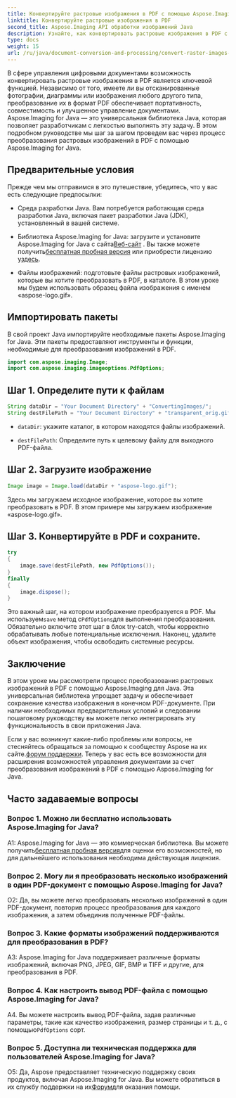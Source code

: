 ```yaml
---
title: Конвертируйте растровые изображения в PDF с помощью Aspose.Imaging для Java
linktitle: Конвертируйте растровые изображения в PDF
second_title: Aspose.Imaging API обработки изображений Java
description: Узнайте, как конвертировать растровые изображения в PDF с помощью Aspose.Imaging для Java. Простые шаги для качественного результата.
type: docs
weight: 15
url: /ru/java/document-conversion-and-processing/convert-raster-images-to-pdf/
---
```

В сфере управления цифровыми документами возможность конвертировать растровые изображения в PDF является ключевой функцией. Независимо от того, имеете ли вы отсканированные фотографии, диаграммы или изображения любого другого типа, преобразование их в формат PDF обеспечивает портативность, совместимость и улучшенное управление документами. Aspose.Imaging for Java — это универсальная библиотека Java, которая позволяет разработчикам с легкостью выполнять эту задачу. В этом подробном руководстве мы шаг за шагом проведем вас через процесс преобразования растровых изображений в PDF с помощью Aspose.Imaging for Java.

## Предварительные условия

Прежде чем мы отправимся в это путешествие, убедитесь, что у вас есть следующие предпосылки:

- Среда разработки Java. Вам потребуется работающая среда разработки Java, включая пакет разработки Java (JDK), установленный в вашей системе.

-  Библиотека Aspose.Imaging for Java: загрузите и установите Aspose.Imaging for Java с сайта[Веб-сайт](https://releases.aspose.com/imaging/java/) . Вы также можете получить[бесплатная пробная версия](https://releases.aspose.com/) или приобрести лицензию у[здесь](https://purchase.aspose.com/buy).

- Файлы изображений: подготовьте файлы растровых изображений, которые вы хотите преобразовать в PDF, в каталоге. В этом уроке мы будем использовать образец файла изображения с именем «aspose-logo.gif».

## Импортировать пакеты

В свой проект Java импортируйте необходимые пакеты Aspose.Imaging for Java. Эти пакеты предоставляют инструменты и функции, необходимые для преобразования изображений в PDF.

```java
import com.aspose.imaging.Image;
import com.aspose.imaging.imageoptions.PdfOptions;
```

## Шаг 1. Определите пути к файлам

```java
String dataDir = "Your Document Directory" + "ConvertingImages/";
String destFilePath = "Your Document Directory" + "transparent_orig.gif.pdf";
```

- `dataDir`: укажите каталог, в котором находятся файлы изображений.

- `destFilePath`: Определите путь к целевому файлу для выходного PDF-файла.

## Шаг 2. Загрузите изображение

```java
Image image = Image.load(dataDir + "aspose-logo.gif");
```

Здесь мы загружаем исходное изображение, которое вы хотите преобразовать в PDF. В этом примере мы загружаем изображение «aspose-logo.gif».

## Шаг 3. Конвертируйте в PDF и сохраните.

```java
try
{
    image.save(destFilePath, new PdfOptions());
}
finally
{
    image.dispose();
}
```

 Это важный шаг, на котором изображение преобразуется в PDF. Мы используем`save` метод с`PdfOptions`для выполнения преобразования. Обязательно включите этот шаг в блок try-catch, чтобы корректно обрабатывать любые потенциальные исключения. Наконец, удалите объект изображения, чтобы освободить системные ресурсы.

## Заключение

В этом уроке мы рассмотрели процесс преобразования растровых изображений в PDF с помощью Aspose.Imaging для Java. Эта универсальная библиотека упрощает задачу и обеспечивает сохранение качества изображения в конечном PDF-документе. При наличии необходимых предварительных условий и следовании пошаговому руководству вы можете легко интегрировать эту функциональность в свои приложения Java.

 Если у вас возникнут какие-либо проблемы или вопросы, не стесняйтесь обращаться за помощью к сообществу Aspose на их сайте.[форум поддержки](https://forum.aspose.com/). Теперь у вас есть все возможности для расширения возможностей управления документами за счет преобразования изображений в PDF с помощью Aspose.Imaging for Java.

## Часто задаваемые вопросы

### Вопрос 1. Можно ли бесплатно использовать Aspose.Imaging for Java?

 A1: Aspose.Imaging for Java — это коммерческая библиотека. Вы можете получить[бесплатная пробная версия](https://releases.aspose.com/)для оценки его возможностей, но для дальнейшего использования необходима действующая лицензия.

### Вопрос 2. Могу ли я преобразовать несколько изображений в один PDF-документ с помощью Aspose.Imaging for Java?

О2: Да, вы можете легко преобразовать несколько изображений в один PDF-документ, повторив процесс преобразования для каждого изображения, а затем объединив полученные PDF-файлы.

### Вопрос 3. Какие форматы изображений поддерживаются для преобразования в PDF?

A3: Aspose.Imaging for Java поддерживает различные форматы изображений, включая PNG, JPEG, GIF, BMP и TIFF и другие, для преобразования в PDF.

### Вопрос 4. Как настроить вывод PDF-файла с помощью Aspose.Imaging for Java?

 A4. Вы можете настроить вывод PDF-файла, задав различные параметры, такие как качество изображения, размер страницы и т. д., с помощью`PdfOptions` сорт.

### Вопрос 5. Доступна ли техническая поддержка для пользователей Aspose.Imaging for Java?

 О5: Да, Aspose предоставляет техническую поддержку своих продуктов, включая Aspose.Imaging for Java. Вы можете обратиться в их службу поддержки на их[Форум](https://forum.aspose.com/)для оказания помощи.